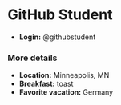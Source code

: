 # GitHub Student
* **Login:** @githubstudent

### More details

* **Location:** Minneapolis, MN
* **Breakfast:** toast
* **Favorite vacation:** Germany
